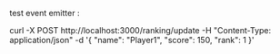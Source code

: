 test event emitter :

curl -X POST http://localhost:3000/ranking/update -H "Content-Type: application/json" -d '{
  "name": "Player1",
  "score": 150,
  "rank": 1
}'

